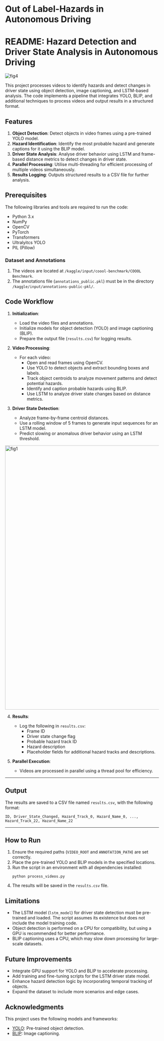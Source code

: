 # Out of Label-Hazards in Autonomous Driving

# README: Hazard Detection and Driver State Analysis in Autonomous Driving
![fig4](https://github.com/user-attachments/assets/efddd282-a838-4d4a-8fb5-42228663b270)

This project processes videos to identify hazards and detect changes in driver state using object detection, image captioning, and LSTM-based analysis. The code implements a pipeline that integrates YOLO, BLIP, and additional techniques to process videos and output results in a structured format.


## **Features**
1. **Object Detection**: Detect objects in video frames using a pre-trained YOLO model.
2. **Hazard Identification**: Identify the most probable hazard and generate captions for it using the BLIP model.
3. **Driver State Analysis**: Analyse driver behavior using LSTM and frame-based distance metrics to detect changes in driver state.
4. **Parallel Processing**: Utilise multi-threading for efficient processing of multiple videos simultaneously.
5. **Results Logging**: Outputs structured results to a CSV file for further analysis.


## **Prerequisites**
The following libraries and tools are required to run the code:
- Python 3.x
- NumPy
- OpenCV
- PyTorch
- Transformers
- Ultralyitcs YOLO
- PIL (Pillow)

### **Dataset and Annotations**
1. The videos are located at `/kaggle/input/coool-benchmark/COOOL Benchmark`.
2. The annotations file (`annotations_public.pkl`) must be in the directory `/kaggle/input/annotations-public-pkl/`.


## **Code Workflow**
1. **Initialization**:
   - Load the video files and annotations.
   - Initialize models for object detection (YOLO) and image captioning (BLIP).
   - Prepare the output file (`results.csv`) for logging results.

2. **Video Processing**:
   - For each video:
     - Open and read frames using OpenCV.
     - Use YOLO to detect objects and extract bounding boxes and labels.
     - Track object centroids to analyze movement patterns and detect potential hazards.
     - Identify and caption probable hazards using BLIP.
     - Use LSTM to analyze driver state changes based on distance metrics.

3. **Driver State Detection**:
   - Analyze frame-by-frame centroid distances.
   - Use a rolling window of 5 frames to generate input sequences for an LSTM model.
   - Predict slowing or anomalous driver behavior using an LSTM threshold.
<img width="866" alt="fig1" src="https://github.com/user-attachments/assets/32eb2c3e-186c-4f2c-bd6e-9b567b86c313" />

4. **Results**:
   - Log the following in `results.csv`:
     - Frame ID
     - Driver state change flag
     - Probable hazard track ID
     - Hazard description
     - Placeholder fields for additional hazard tracks and descriptions.

5. **Parallel Execution**:
   - Videos are processed in parallel using a thread pool for efficiency.

---

## Output
The results are saved to a CSV file named `results.csv`, with the following format:

```
ID, Driver_State_Changed, Hazard_Track_0, Hazard_Name_0, ..., Hazard_Track_22, Hazard_Name_22
```

---

## How to Run
1. Ensure the required paths (`VIDEO_ROOT` and `ANNOTATION_PATH`) are set correctly.
2. Place the pre-trained YOLO and BLIP models in the specified locations.
3. Run the script in an environment with all dependencies installed:
   ```
   python process_videos.py
   ```
4. The results will be saved in the `results.csv` file.


## Limitations
- The LSTM model (`lstm_model`) for driver state detection must be pre-trained and loaded. The script assumes its existence but does not include the model training code.
- Object detection is performed on a CPU for compatibility, but using a GPU is recommended for better performance.
- BLIP captioning uses a CPU, which may slow down processing for large-scale datasets.


## Future Improvements
- Integrate GPU support for YOLO and BLIP to accelerate processing.
- Add training and fine-tuning scripts for the LSTM driver state model.
- Enhance hazard detection logic by incorporating temporal tracking of objects.
- Expand the dataset to include more scenarios and edge cases.


## **Acknowledgments**
This project uses the following models and frameworks:
- [YOLO](https://github.com/ultralytics/ultralytics): Pre-trained object detection.
- [BLIP](https://huggingface.co/Salesforce/blip-image-captioning-base): Image captioning.

